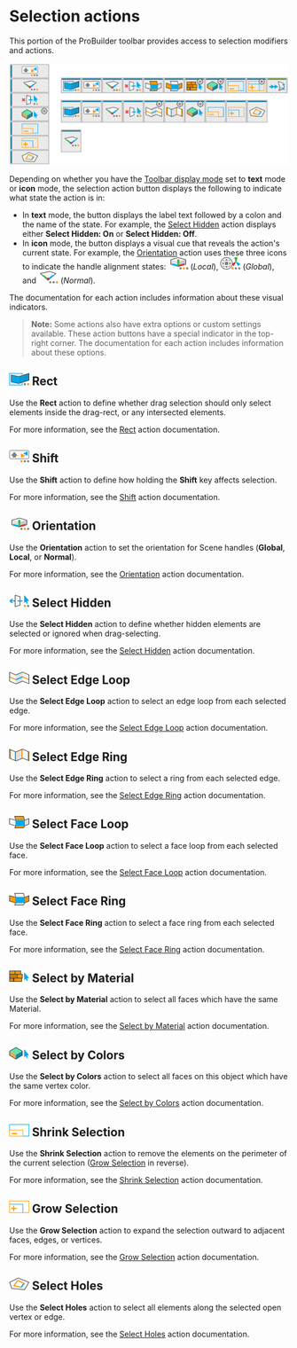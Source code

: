 # Selection actions

This portion of the ProBuilder toolbar provides access to selection modifiers and actions.

![Selection buttons on the ProBuilder toolbar](images/tool_selection.png)



Depending on whether you have the [Toolbar display mode](toolbar.md#buttonmode) set to **text** mode or **icon** mode, the selection action button displays the following to indicate what state the action is in:

* In **text** mode, the button displays the label text followed by a colon and the name of the state. For example, the [Select Hidden](Selection_SelectHidden.md) action displays either **Select Hidden: On** or **Select Hidden: Off**.
* In **icon** mode, the button displays a visual cue that reveals the action's current state. For example, the [Orientation](HandleAlign.md) action uses these three icons to indicate the handle alignment states: ![Orientation: Local](images/icons/HandleAlign_Local.png) (*Local*), ![Orientation: Global](images/icons/HandleAlign_World.png) (*Global*), and ![Orientation: Normal](images/icons/HandleAlign_Plane.png) (*Normal*).

The documentation for each action includes information about these visual indicators.

> **Note:** Some actions also have extra options or custom settings available. These action buttons have a special indicator in the top-right corner. The documentation for each action includes information about these options.

## ![Selection Rect icon](images/icons/Selection_Rect_Intersect.png) Rect

Use the **Rect** action to define whether drag selection should only select elements inside the drag-rect, or any intersected elements.

For more information, see the [Rect](Selection_Rect_Intersect.md) action documentation.

## ![Shift Modifier icon](images/icons/Selection_ShiftDifference.png) Shift

Use the **Shift** action to define how holding the **Shift** key affects selection.

For more information, see the [Shift](Selection_Shift.md) action documentation.

## ![Orientation](images/icons/HandleAlign_Local.png) Orientation

Use the **Orientation** action to set the orientation for Scene handles (__Global__, __Local__, or __Normal__).

For more information, see the [Orientation](HandleAlign.md) action documentation.

## ![Select Hidden ON](images/icons/Selection_SelectHidden-ON.png) Select Hidden

Use the **Select Hidden** action to define whether hidden elements are selected or ignored when drag-selecting.  

For more information, see the [Select Hidden](Selection_SelectHidden.md) action documentation.

## ![Select Edge Loop icon](images/icons/Selection_Loop.png) Select Edge Loop

Use the **Select Edge Loop** action to select an edge loop from each selected edge.

For more information, see the [Select Edge Loop](Selection_Loop_Edge.md) action documentation.

## ![Select Edge Ring icon](images/icons/Selection_Ring.png) Select Edge Ring

Use the **Select Edge Ring** action to select a ring from each selected edge.

For more information, see the [Select Edge Ring](Selection_Ring_Edge.md) action documentation.

## ![Select Face Loop icon](images/icons/Selection_Loop_Face.png) Select Face Loop

Use the **Select Face Loop** action to select a face loop from each selected face.

For more information, see the [Select Face Loop](Selection_Loop_Face.md) action documentation.

## ![Select Face Ring icon](images/icons/Selection_Ring_Face.png) Select Face Ring

Use the **Select Face Ring** action to select a face ring from each selected face.

For more information, see the [Select Face Ring](Selection_Ring_Face.md) action documentation.

## ![Select by Material icon](images/icons/Selection_SelectByMaterial.png) Select by Material

Use the **Select by Material** action to select all faces which have the same Material. 

For more information, see the [Select by Material](Selection_SelectByMaterial.md) action documentation.

## ![Select by Vertex Color icon](images/icons/Selection_SelectByVertexColor.png) Select by Colors

Use the **Select by Colors** action to select all faces on this object which have the same vertex color. 

For more information, see the [Select by Colors](Selection_SelectByVertexColor.md) action documentation.

## ![Shrink Selection](images/icons/Selection_Shrink.png) Shrink Selection

Use the **Shrink Selection** action to remove the elements on the perimeter of the current selection ([Grow Selection](Selection_Grow.md) in reverse).

For more information, see the [Shrink Selection](Selection_Shrink.md) action documentation.

## ![Grow Selection](images/icons/Selection_Grow.png) Grow Selection

Use the **Grow Selection** action to expand the selection outward to adjacent faces, edges, or vertices.

For more information, see the [Grow Selection](Selection_Grow.md) action documentation.

## ![Select Hole icon](images/icons/Selection_SelectHole.png) Select Holes

Use the **Select Holes** action to select all elements along the selected open vertex or edge.

For more information, see the [Select Holes](Selection_SelectHole.md) action documentation.

